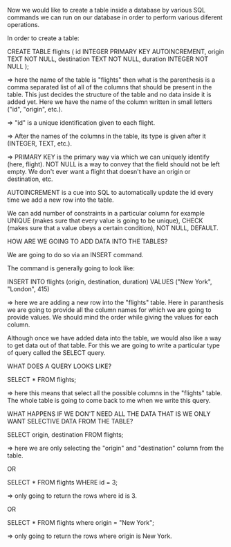 Now we would like to create a table inside a database by various SQL commands we can run on our database in order to perform various diferent operations.

In order to create a table:

CREATE TABLE flights (
    id INTEGER PRIMARY KEY AUTOINCREMENT,
    origin TEXT NOT NULL,
    destination TEXT NOT NULL,
    duration INTEGER NOT NULL
);

=> here the name of the table is "flights" then what is the parenthesis is a comma separated list of all of the columns that should be present in the table. This just decides the structure of the table and no data inside it is added yet. Here we have the name of the column written in small letters ("id", "origin", etc.). 

=> "id" is a unique identification given to each flight.

=> After the names of the columns in the table, its type is given after it (INTEGER, TEXT, etc.).

=> PRIMARY KEY is the primary way via which we can uniquely identify (here, flight). NOT NULL is a way to convey that the field should not be left empty. We don't ever want a flight that doesn't have an origin or destination, etc.

AUTOINCREMENT is a cue into SQL to automatically update the id every time we add a new row into the table.

We can add number of constraints in a particular column for example UNIQUE (makes sure that every value is going to be unique), CHECK (makes sure that a value obeys a certain condition), NOT NULL, DEFAULT.

HOW ARE WE GOING TO ADD DATA INTO THE TABLES?

We are going to do so via an INSERT command.

The command is generally going to look like:

INSERT INTO flights
    (origin, destination, duration)
    VALUES ("New York", "London", 415)

=> here we are adding a new row into the "flights" table. Here in paranthesis we are going to provide all the column names for which we are going to provide values. We should mind the order while giving the values for each column.

Although once we have added data into the table, we would also like a way to get data out of that table. For this we are going to write a particular type of query called the SELECT query.

WHAT DOES A QUERY LOOKS LIKE?

SELECT * FROM flights;

=> here this means that select all the possible columns in the "flights" table. The whole table is going to come back to me when we write this query.

WHAT HAPPENS IF WE DON'T NEED ALL THE DATA THAT IS WE ONLY WANT SELECTIVE DATA FROM THE TABLE?

SELECT origin, destination FROM flights;

=> here we are only selecting the "origin" and "destination" column from the table.

OR

SELECT * FROM flights WHERE id = 3;

=> only going to return the rows where id is 3.

OR

SELECT * FROM flights where origin = "New York";

=> only going to return the rows where origin is New York.
